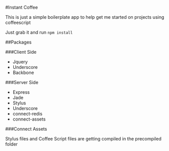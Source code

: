 #Instant Coffee

This is just a simple boilerplate app to help get me started on projects using coffeescript

Just grab it and run `npm install`

##Packages

###Client Side

* Jquery
* Underscore
* Backbone

###Server Side

* Express
* Jade
* Stylus
* Underscore
* connect-redis
* connect-assets

###Connect Assets

Stylus files and Coffee Script files are getting compiled in the precompiled folder